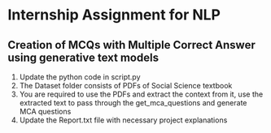 # Internship Assignment for NLP

## Creation of MCQs with Multiple Correct Answer using generative text models
1. Update the python code in script.py
2. The Dataset folder consists of PDFs of Social Science textbook
3. You are required to use the PDFs and extract the context from it, use the extracted text to pass through the get_mca_questions and generate MCA questions
4. Update the Report.txt file with necessary project explanations

